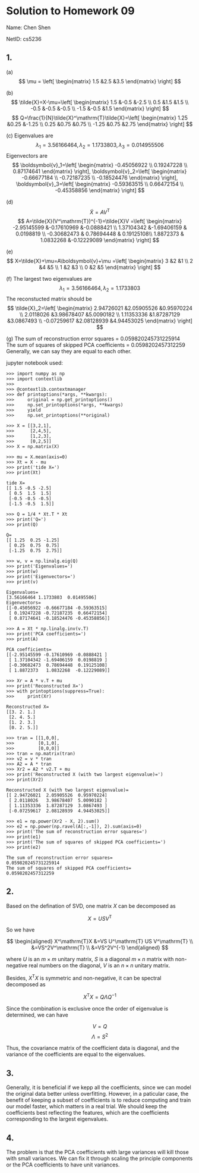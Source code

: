 # Solution to Homework 09

Name: Chen Shen

NetID: cs5236

## 1.

(a) 
$$
\mu = \left[
\begin{matrix}
1.5 &2.5 &3.5
\end{matrix} \right]
$$

(b) 
$$
\tilde{X}=X-\mu=\left[
\begin{matrix}
1.5 &-0.5 &-2.5 \\
0.5 &1.5 &1.5 \\
-0.5 &-0.5 &-0.5 \\
-1.5 &-0.5 &1.5 
\end{matrix} \right]
$$
$$
Q=\frac{1}{N}\tilde{X}^\mathrm{T}\tilde{X}=\left[
\begin{matrix}
1.25 &0.25 &-1.25 \\
0.25 &0.75 &0.75 \\
-1.25 &0.75 &2.75 
\end{matrix} \right]
$$

(c) Eigenvalues are
$$
\lambda_1=3.56166464,
\lambda_2=1.1733803,
\lambda_3=0.014955506
$$
Eigenvectors are
$$
\boldsymbol{v}_1=\left[
\begin{matrix}
-0.45056922 \\
 0.19247228 \\
 0.87174641
\end{matrix} 
\right],
\boldsymbol{v}_2=\left[
\begin{matrix}
-0.66677184 \\
-0.72187235 \\
-0.18524476
\end{matrix} 
\right],
\boldsymbol{v}_3=\left[
\begin{matrix}
-0.59363515 \\
 0.66472154 \\
-0.45358856
\end{matrix} 
\right]
$$

(d)
$$
\tilde{X}=AV^\mathrm{T}
$$
$$
A=\tilde{X}(V^\mathrm{T})^{-1}=\tilde{X}V
=\left[
\begin{matrix}
-2.95145599 &-0.17610969 &-0.0888421 \\
 1.37104342 &-1.69406159 & 0.0198819 \\
-0.30682473 & 0.78694448 & 0.19125108\\
 1.8872373  & 1.0832268  &-0.12229089
\end{matrix} \right]
$$

(e)
$$
X=\tilde{X}+\mu=A\boldsymbol{v}+\mu
=\left[
\begin{matrix}
3 &2 &1 \\
2 &4 &5 \\
1 &2 &3 \\
0 &2 &5
\end{matrix} \right]
$$

(f) The largest two eigenvalues are
$$
\lambda_1=3.56166464,
\lambda_2=1.1733803
$$
The reconstucted matrix should be
$$
\tilde{X}_2=\left[
\begin{matrix}
 2.94726021  &2.05905526  &0.95970224 \\
 2.0118026   &3.98678407  &5.0090182  \\
 1.11353336  &1.87287129  &3.0867493  \\
-0.07259617  &2.08128939  &4.94453025 
\end{matrix} \right]
$$

(g) The sum of reconstruction error squares = 0.059820245731225914      
The sum of squares of skipped PCA coefficients = 0.0598202457312259   
Generally, we can say they are equal to each other.

jupyter notebook used:


```{.python}
>>> import numpy as np
>>> import contextlib
>>> 
>>> @contextlib.contextmanager
>>> def printoptions(*args, **kwargs):
>>>     original = np.get_printoptions()
>>>     np.set_printoptions(*args, **kwargs)
>>>     yield
>>>     np.set_printoptions(**original)
```


```{.python}
>>> X = [[3,2,1],
>>>      [2,4,5],
>>>      [1,2,3],
>>>      [0,2,5]]
>>> X = np.matrix(X)
```


```{.python}
>>> mu = X.mean(axis=0)
>>> Xt = X - mu
>>> print('tide X=')
>>> print(Xt)
```

    tide X=
    [[ 1.5 -0.5 -2.5]
     [ 0.5  1.5  1.5]
     [-0.5 -0.5 -0.5]
     [-1.5 -0.5  1.5]]



```{.python}
>>> Q = 1/4 * Xt.T * Xt
>>> print('Q=')
>>> print(Q)
```

    Q=
    [[ 1.25  0.25 -1.25]
     [ 0.25  0.75  0.75]
     [-1.25  0.75  2.75]]



```{.python}
>>> w, v = np.linalg.eig(Q)
>>> print('Eigenvalues=')
>>> print(w)
>>> print('Eigenvectors=')
>>> print(v)
```

    Eigenvalues=
    [3.56166464 1.1733803  0.01495506]
    Eigenvectors=
    [[-0.45056922 -0.66677184 -0.59363515]
     [ 0.19247228 -0.72187235  0.66472154]
     [ 0.87174641 -0.18524476 -0.45358856]]



```{.python}
>>> A = Xt * np.linalg.inv(v.T)
>>> print('PCA coefficients=')
>>> print(A)
```

    PCA coefficients=
    [[-2.95145599 -0.17610969 -0.0888421 ]
     [ 1.37104342 -1.69406159  0.0198819 ]
     [-0.30682473  0.78694448  0.19125108]
     [ 1.8872373   1.0832268  -0.12229089]]



```{.python}
>>> Xr = A * v.T + mu
>>> print('Reconstructed X=')
>>> with printoptions(suppress=True):
>>>     print(Xr)
```

    Reconstructed X=
    [[3. 2. 1.]
     [2. 4. 5.]
     [1. 2. 3.]
     [0. 2. 5.]]



```{.python}
>>> tran = [[1,0,0],
>>>         [0,1,0],
>>>         [0,0,0]]
>>> tran = np.matrix(tran)
>>> v2 = v * tran
>>> A2 = A * tran
>>> Xr2 = A2 * v2.T + mu
>>> print('Reconstructed X (with two largest eigenvalue)=')
>>> print(Xr2)
```

    Reconstructed X (with two largest eigenvalue)=
    [[ 2.94726021  2.05905526  0.95970224]
     [ 2.0118026   3.98678407  5.0090182 ]
     [ 1.11353336  1.87287129  3.0867493 ]
     [-0.07259617  2.08128939  4.94453025]]



```{.python}
>>> e1 = np.power(Xr2 - X, 2).sum()
>>> e2 = np.power(np.ravel(A[:,-1]), 2).sum(axis=0)
>>> print('The sum of reconstruction error squares=')
>>> print(e1)
>>> print('The sum of squares of skipped PCA coefficients=')
>>> print(e2)
```

    The sum of reconstruction error squares=
    0.059820245731225914
    The sum of squares of skipped PCA coefficients=
    0.0598202457312259

## 2.

Based on the defination of SVD, one matrix $X$ can be decomposed as

$$
X=US V^\mathrm{T}
$$

So we have

$$
\begin{aligned}
X^\mathrm{T}X
&=VS U^\mathrm{T} US V^\mathrm{T} \\
&=VS^2V^\mathrm{T} \\
&=VS^2V^{-1}
\end{aligned}
$$

where $U$ is an $m\times m$ unitary matrix, $S$ is a diagonal $m\times n$ matrix with non-negative real numbers on the diagonal, $V$ is an $n\times n$ unitary matrix.

Besides, $X^\mathrm{T}X$ is symmetric and non-negative, it can be spectral decomposed as

$$
X^\mathrm{T}X=Q\Lambda Q^{-1}
$$

Since the combination is exclusive once the order of eigenvalue is determined, we can have

$$
V=Q
$$
$$
\Lambda=S^2
$$

Thus, the covariance matrix of the coefficient data is diagonal, and the variance of the coefficients are equal to the eigenvalues.

## 3.

Generally, it is beneficial if we kepp all the coefficients, since we can model the original data better unless overfitting. 
However, in a paticular case, the benefit of keeping a subset of coefficients is to reduce computing and train our model faster, which matters in a real trial.
We should keep the coefficients best reflecting the features, which are the coefficients corresponding to the largest eigenvalues.

## 4.

The problem is that the PCA coefficients with large variances will kill those with small variances. We can fix it through scaling the principle components or the PCA coefficients to have unit variances.
